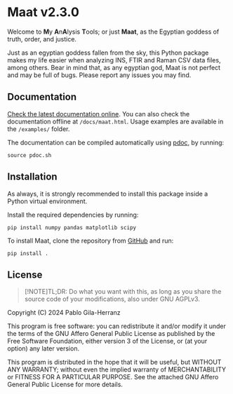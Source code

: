 # Maat v2.3.0

Welcome to **M**y **A**n**A**lysis **T**ools; or just **Maat**, as the Egyptian goddess of truth, order, and justice.  

Just as an egyptian goddess fallen from the sky, this Python package makes my life easier when analyzing INS, FTIR and Raman CSV data files, among others.
Bear in mind that, as any egyptian god, Maat is not perfect and may be full of bugs. Please report any issues you may find.  


## Documentation

[Check the latest documentation online](https://pablogila.github.io/Maat/).
You can also check the documentation offline at `/docs/maat.html`.
Usage examples are available in the `/examples/` folder.  

The documentation can be compiled automatically using [pdoc](https://pdoc.dev/), by running:
```shell
source pdoc.sh
```


## Installation

As always, it is strongly recommended to install this package inside a Python virtual environment.  

Install the required dependencies by running:  
```shell
pip install numpy pandas matplotlib scipy
```

To install Maat, clone the repository from [GitHub](https://github.com/pablogila/Maat/) and run:  
```shell
pip install .
```


## License

> [!NOTE]TL;DR:
> Do what you want with this, as long as you share the source code of your modifications, also under GNU AGPLv3.  

Copyright (C) 2024  Pablo Gila-Herranz

This program is free software: you can redistribute it and/or modify
it under the terms of the GNU Affero General Public License as published
by the Free Software Foundation, either version 3 of the License, or
(at your option) any later version.

This program is distributed in the hope that it will be useful,
but WITHOUT ANY WARRANTY; without even the implied warranty of
MERCHANTABILITY or FITNESS FOR A PARTICULAR PURPOSE.
See the attached GNU Affero General Public License for more details.
